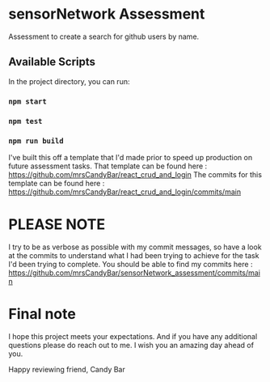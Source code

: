 # sensorNetwork Assessment

Assessment to create a search for github users by name.

## Available Scripts

In the project directory, you can run:

### `npm start`
### `npm test`
### `npm run build`


I've built this off a template that I'd made prior to speed up production on future assessment tasks.
That template can be found here : https://github.com/mrsCandyBar/react_crud_and_login
The commits for this template can be found here : https://github.com/mrsCandyBar/react_crud_and_login/commits/main

# PLEASE NOTE 
I try to be as verbose as possible with my commit messages, so have a look at the commits to understand what I had been trying to achieve for the task I'd been trying to complete. You should be able to find my commits here : https://github.com/mrsCandyBar/sensorNetwork_assessment/commits/main

# Final note
I hope this project meets your expectations. And if you have any additional questions please do reach out to me.
I wish you an amazing day ahead of you. 

Happy reviewing friend,
Candy Bar